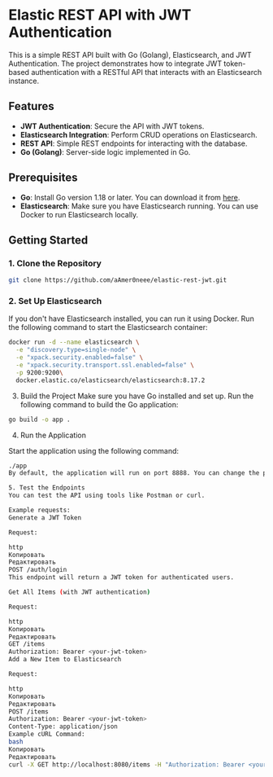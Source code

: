 # Elastic REST API with JWT Authentication

This is a simple REST API built with Go (Golang), Elasticsearch, and JWT Authentication. The project demonstrates how to integrate JWT token-based authentication with a RESTful API that interacts with an Elasticsearch instance.

## Features

- **JWT Authentication**: Secure the API with JWT tokens.
- **Elasticsearch Integration**: Perform CRUD operations on Elasticsearch.
- **REST API**: Simple REST endpoints for interacting with the database.
- **Go (Golang)**: Server-side logic implemented in Go.

## Prerequisites

- **Go**: Install Go version 1.18 or later. You can download it from [here](https://go.dev/dl/).
- **Elasticsearch**: Make sure you have Elasticsearch running. You can use Docker to run Elasticsearch locally.

## Getting Started

### 1. Clone the Repository
```bash
git clone https://github.com/aAmer0neee/elastic-rest-jwt.git
```
### 2. Set Up Elasticsearch
If you don't have Elasticsearch installed, you can run it using Docker. Run the following command to start the Elasticsearch container:

```bash
docker run -d --name elasticsearch \
  -e "discovery.type=single-node" \
  -e "xpack.security.enabled=false" \
  -e "xpack.security.transport.ssl.enabled=false" \
  -p 9200:9200\
  docker.elastic.co/elasticsearch/elasticsearch:8.17.2
```
3. Build the Project
Make sure you have Go installed and set up. Run the following command to build the Go application:

```bash
go build -o app .
```
4. Run the Application

Start the application using the following command:
```bash
./app
By default, the application will run on port 8888. You can change the port in the code or set the PORT environment variable.

5. Test the Endpoints
You can test the API using tools like Postman or curl.

Example requests:
Generate a JWT Token

Request:

http
Копировать
Редактировать
POST /auth/login
This endpoint will return a JWT token for authenticated users.

Get All Items (with JWT authentication)

Request:

http
Копировать
Редактировать
GET /items
Authorization: Bearer <your-jwt-token>
Add a New Item to Elasticsearch

Request:

http
Копировать
Редактировать
POST /items
Authorization: Bearer <your-jwt-token>
Content-Type: application/json
Example cURL Command:
bash
Копировать
Редактировать
curl -X GET http://localhost:8080/items -H "Authorization: Bearer <your-jwt-token>"